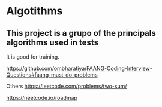 # Algotithms

## This project is a grupo of the principals algorithms used in tests

It is good for training.

https://github.com/ombharatiya/FAANG-Coding-Interview-Questions#faang-must-do-problems

Others
https://leetcode.com/problems/two-sum/

https://neetcode.io/roadmap